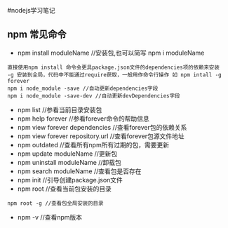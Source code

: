#nodejs学习笔记
## npm 常见命令

+ npm install moduleName //安装包,也可以简写 npm i moduleName
``` nodejs
直接使用npm install 命令会更具package.json文件的dependencies项的依赖来安装
-g 安装到全局，代码中不能通过require获取，一般用作命令行操作 如 npm intall -g forever
npm i node_module -save //自动更新dependencies字段
npm i node_module -save-dev //自动更新devDependencies字段
```
+ npm list //参看当前目录安装包
+ npm help forever //参看forever命令的帮助信息
+ npm view forever dependencies //查看forever包的依赖关系
+ npm view forever repository.url //查看forever包源文件地址
+ npm outdated //查看所有npm所有过期的包，需要更新
+ npm update moduleName //更新包
+ npm uninstall moduleName //卸载包
+ npm search moduleName //查看包是否存在
+ npm init //引导创建package.json文件
+ npm root //查看当前包安装的目录
``` nodejs
npm root -g //查看包全局安装的目录
```
+ npm -v //查看npm版本
